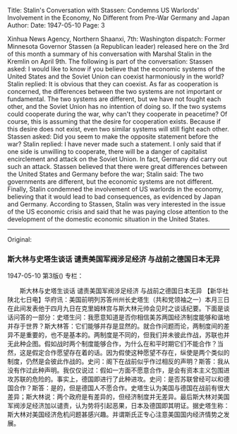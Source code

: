 Title: Stalin's Conversation with Stassen: Condemns US Warlords' Involvement in the Economy, No Different from Pre-War Germany and Japan
Author:
Date: 1947-05-10
Page: 3

Xinhua News Agency, Northern Shaanxi, 7th: Washington dispatch: Former Minnesota Governor Stassen (a Republican leader) released here on the 3rd of this month a summary of his conversation with Marshal Stalin in the Kremlin on April 9th. The following is part of the conversation: Stassen asked: I would like to know if you believe that the economic systems of the United States and the Soviet Union can coexist harmoniously in the world? Stalin replied: It is obvious that they can coexist. As far as cooperation is concerned, the differences between the two systems are not important or fundamental. The two systems are different, but we have not fought each other, and the Soviet Union has no intention of doing so. If the two systems could cooperate during the war, why can't they cooperate in peacetime? Of course, this is assuming that the desire for cooperation exists. Because if this desire does not exist, even two similar systems will still fight each other. Stassen asked: Did you seem to make the opposite statement before the war? Stalin replied: I have never made such a statement. I only said that if one side is unwilling to cooperate, there will be a danger of capitalist encirclement and attack on the Soviet Union. In fact, Germany did carry out such an attack. Stassen believed that there were great differences between the United States and Germany before the war; Stalin said: The two governments are different, but the economic systems are not different. Finally, Stalin condemned the involvement of US warlords in the economy, believing that it would lead to bad consequences, as evidenced by Japan and Germany. According to Stassen, Stalin was very interested in the issue of the US economic crisis and said that he was paying close attention to the development of the domestic economic situation in the United States.



<hr /> 

Original: 


### 斯大林与史塔生谈话  谴责美国军阀涉足经济  与战前之德国日本无异

1947-05-10
第3版()
专栏：

　　斯大林与史塔生谈话
    谴责美国军阀涉足经济  与战前之德国日本无异
    【新华社陕北七日电】华府讯：美国前明列苏答州州长史塔生（共和党领袖之一）本月三日在此间发表他于四月九日在克里姆林宫与斯大林元帅会见时之谈话纪要。下面是谈话问答的一部分：史塔生问：我愿意知道是否你相信美苏两国经济制度能够和谐地并存于世界？斯大林答：它们能够并存是显然的。就合作问题而论，两制度间的差异不是重要的，也不是基本的。两制度是不同的，但我们并未彼此作战，苏联也并无此种企图。假如战时两个制度能够合作，为什么在和平时期它们不能合作？当然，这是假定合作愿望存在着的话。因为假使这种愿望不存在，纵使是两个类似的制度，仍然是会彼此作战的。史问：阁下在战前似乎作过相反的声明？斯答：我从没有作过此种声明。我仅仅说过：假如一方面不愿意合作，是会有资本主义包围进攻苏联的危险的。事实上，德国即进行了此种进攻。史问：是否苏联曾经可以和德国合作？斯答：是的，但是德国人不愿合作。史塔生认为美国与德国在战前有很大差异；斯大林说：两个政府是有差异的，但经济制度并无差异。最后斯大林对美国军阀涉足经济加以谴责，认为势将引起恶果，日本及德国即其明证。据史塔生称：斯大林对美国经济危机问题甚感兴趣。并谓斯氏正专心注意美国国内经济情势之发展。

